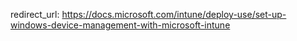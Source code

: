 redirect_url: https://docs.microsoft.com/intune/deploy-use/set-up-windows-device-management-with-microsoft-intune